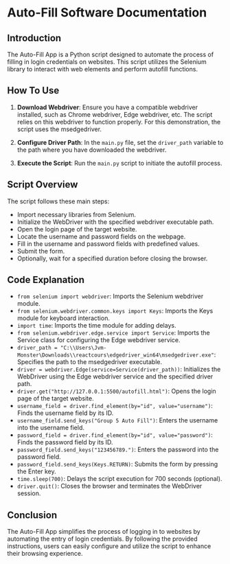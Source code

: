 # Auto-Fill Software Documentation

## Introduction
The Auto-Fill App is a Python script designed to automate the process of filling in login credentials on websites. This script utilizes the Selenium library to interact with web elements and perform autofill functions.

## How To Use
1. **Download Webdriver**: Ensure you have a compatible webdriver installed, such as Chrome webdriver, Edge webdriver, etc. The script relies on this webdriver to function properly. For this demonstration, the script uses the msedgedriver.

2. **Configure Driver Path**: In the `main.py` file, set the `driver_path` variable to the path where you have downloaded the webdriver.

3. **Execute the Script**: Run the `main.py` script to initiate the autofill process.

## Script Overview
The script follows these main steps:
- Import necessary libraries from Selenium.
- Initialize the WebDriver with the specified webdriver executable path.
- Open the login page of the target website.
- Locate the username and password fields on the webpage.
- Fill in the username and password fields with predefined values.
- Submit the form.
- Optionally, wait for a specified duration before closing the browser.

## Code Explanation
- `from selenium import webdriver`: Imports the Selenium webdriver module.
- `from selenium.webdriver.common.keys import Keys`: Imports the Keys module for keyboard interaction.
- `import time`: Imports the time module for adding delays.
- `from selenium.webdriver.edge.service import Service`: Imports the Service class for configuring the Edge webdriver service.
- `driver_path = "C:\\Users\Jvm-Monster\Downloads\\reactcours\edgedriver_win64\msedgedriver.exe"`: Specifies the path to the msedgedriver executable.
- `driver = webdriver.Edge(service=Service(driver_path))`: Initializes the WebDriver using the Edge webdriver service and the specified driver path.
- `driver.get("http://127.0.0.1:5500/autofill.html")`: Opens the login page of the target website.
- `username_field = driver.find_element(by="id", value="username")`: Finds the username field by its ID.
- `username_field.send_keys("Group 5 Auto Fill")`: Enters the username into the username field.
- `password_field = driver.find_element(by="id", value="password")`: Finds the password field by its ID.
- `password_field.send_keys("123456789.")`: Enters the password into the password field.
- `password_field.send_keys(Keys.RETURN)`: Submits the form by pressing the Enter key.
- `time.sleep(700)`: Delays the script execution for 700 seconds (optional).
- `driver.quit()`: Closes the browser and terminates the WebDriver session.

## Conclusion
The Auto-Fill App simplifies the process of logging in to websites by automating the entry of login credentials. By following the provided instructions, users can easily configure and utilize the script to enhance their browsing experience.
